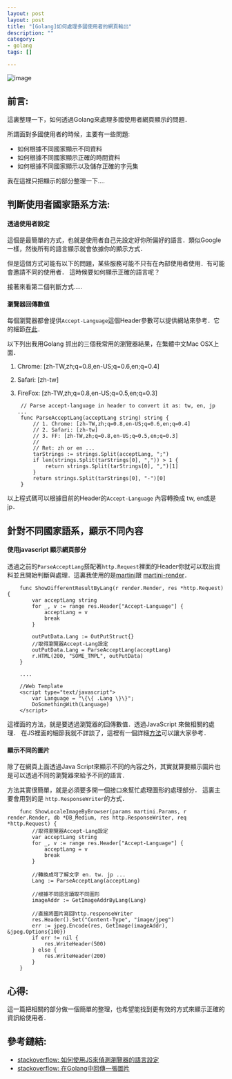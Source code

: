 ```yaml
---
layout: post
layout: post
title: "[Golang]如何處理多國使用者的網頁輸出"
description: ""
category: 
- golang
tags: []

---
```


![image](http://lh4.ggpht.com/-Gr_pNx2emRs/UpCz3yB40bI/AAAAAAAAB4E/VOLcEp8OsSA/image_thumb4.png?imgmax=800)

## 前言:

這裏整理一下，如何透過Golang來處理多國使用者網頁顯示的問題． 

所謂面對多國使用者的時候，主要有一些問題:

- 如何根據不同國家顯示不同資料
- 如何根據不同國家顯示正確的時間資料
- 如何根據不同國家顯示以及儲存正確的字元集

我在這裡只把顯示的部分整理一下....


## 判斷使用者國家語系方法:

#### 透過使用者設定

這個是最簡單的方式，也就是使用者自己先設定好你所偏好的語言．類似Google一樣，然後所有的語言顯示就會依據你的顯示方式．

但是這個方式可能有以下的問題，某些服務可能不只有在內部使用者使用．有可能會邀請不同的使用者． 這時候要如何顯示正確的語言呢？  

接著來看第二個判斷方式.....


#### 瀏覽器回傳數值

每個瀏覽器都會提供`Accept-Language`這個Header參數可以提供網站來參考．它的細節[在此](http://www.w3.org/International/questions/qa-accept-lang-locales)．

以下列出我用Golang 抓出的三個我常用的瀏覽器結果，在繁體中文Mac OSX上面．

1. Chrome: [zh-TW,zh;q=0.8,en-US;q=0.6,en;q=0.4]
2. Safari: [zh-tw]
3. FireFox: [zh-TW,zh;q=0.8,en-US;q=0.5,en;q=0.3]

        // Parse accept-language in header to convert it as: tw, en, jp ...
        func ParseAcceptLang(acceptLang string) string {
        	// 1. Chrome: [zh-TW,zh;q=0.8,en-US;q=0.6,en;q=0.4]
        	// 2. Safari: [zh-tw]
        	// 3. FF: [zh-TW,zh;q=0.8,en-US;q=0.5,en;q=0.3]
        	//
        	// Ret: zh or en ...
        	tarStrings := strings.Split(acceptLang, ";")
        	if len(strings.Split(tarStrings[0], ",")) > 1 {
        		return strings.Split(tarStrings[0], ",")[1]
        	}
        	return strings.Split(tarStrings[0], "-")[0]
        }

以上程式碼可以根據目前的Header的`Accept-Language` 內容轉換成 tw, en或是jp． 

##  針對不同國家語系，顯示不同內容

#### 使用javascript 顯示網頁部分

透過之前的`ParseAcceptLang`搭配著`http.Request`裡面的Header你就可以取出資料並且開始判斷與處理．這裏我使用的是[martini](https://github.com/go-martini/martini)跟 [martini-render](https://github.com/martini-contrib/render)．

        func ShowDifferentResultByLang(r render.Render, res *http.Request) {
        	var acceptLang string
        	for _, v := range res.Header["Accept-Language"] {
        		acceptLang = v
        		break
        	}
        
        	outPutData.Lang := OutPutStruct{}
            //取得瀏覽器Accept-Lang設定
            outPutData.Lang = ParseAcceptLang(acceptLang)
            r.HTML(200, "SOME_TMPL", outPutData)
        }
        
        ....
        
        //Web Template
        <script type="text/javascript">
            var Language = "\{\{ .Lang \}\}";
            DoSomethingWith(Language)
        </script>
 

這裡面的方法，就是要透過瀏覽器的回傳數值．透過JavaScript 來做相關的處理．  在JS裡面的細節我就不詳談了，這裡有一個詳細[方法](http://stackoverflow.com/questions/1043339/javascript-for-detecting-browser-language-preference)可以讓大家參考．

#### 顯示不同的圖片

除了在網頁上面透過Java Script來顯示不同的內容之外，其實就算要顯示圖片也是可以透過不同的瀏覽器來給予不同的語言．

方法其實很簡單，就是必須要多開一個接口來幫忙處理圖形的處理部分． 這裏主要會用到的是 `http.ResponseWriter`的方式．


        func ShowLocaleImageByBrowser(params martini.Params, r render.Render, db *DB_Medium, res http.ResponseWriter, req *http.Request) {
            //取得瀏覽器Accept-Lang設定
        	var acceptLang string
        	for _, v := range res.Header["Accept-Language"] {
        		acceptLang = v
        		break
        	}

            //轉換成可了解文字 en. tw. jp ...
            Lang := ParseAcceptLang(acceptLang)
            
            //根據不同語言讀取不同圖形
            imageAddr := GetImageAddrByLang(Lang)
            
            //直接將圖片寫回http.responseWriter
        	res.Header().Set("Content-Type", "image/jpeg")
        	err := jpeg.Encode(res, GetImage(imageAddr), &jpeg.Options{100})
        	if err != nil {
        		res.WriteHeader(500)
        	} else {
        		res.WriteHeader(200)
        	}
        }

	
## 心得:

這一篇把相關的部分做一個簡單的整理，也希望能找到更有效的方式來顯示正確的資訊給使用者．

## 參考鏈結:

- [stackoverflow: 如何使用JS來偵測瀏覽器的語言設定](http://stackoverflow.com/questions/1043339/javascript-for-detecting-browser-language-preference)
- [stackoverflow: 在Golang中回傳一張圖片](http://stackoverflow.com/questions/1043339/javascript-for-detecting-browser-language-preference)
